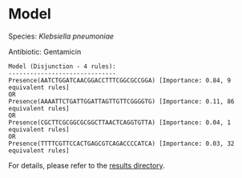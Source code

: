 
# Model

Species: *Klebsiella pneumoniae*

Antibiotic: Gentamicin

```
Model (Disjunction - 4 rules):
------------------------------
Presence(AATCTGGATCAACGGACCTTTCGGCGCCGGA) [Importance: 0.84, 9 equivalent rules]
OR
Presence(AAAATTCTGATTGGATTAGTTGTTCGGGGTG) [Importance: 0.11, 86 equivalent rules]
OR
Presence(CGCTTCGCGGCGCGGCTTAACTCAGGTGTTA) [Importance: 0.04, 1 equivalent rules]
OR
Presence(TTTTCGTTCCACTGAGCGTCAGACCCCATCA) [Importance: 0.03, 32 equivalent rules]

```

For details, please refer to the [results directory](../../../../../results/scm_b/klebsiella%20pneumoniae/gentamicin/repeat_4/).

